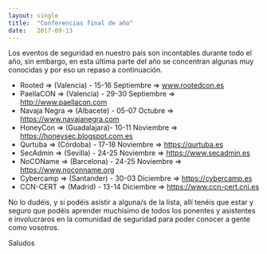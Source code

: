 ```yaml
---
layout: single 
title:  "Conferencias final de año"
date:   2017-09-13
---
```

<p class="intro"><span class="dropcap">L</span>os eventos de seguridad en nuestro país son incontables durante todo el año, sin embargo, en esta última parte del año se concentran algunas muy conocidas y por eso un repaso a continuación.</p>

<ul>
<li> Rooted        => (Valencia)   -   15-16 Septiembre => <a href="www.rootedcon.es">www.rootedcon.es</a></li>
<li> PaellaCON     => (Valencia)   -   29-30 Septiembre => <a href="http://www.paellacon.com/">http://www.paellacon.com</a></li>
<li> Navaja Negra  => (Albacete)   -   05-07 Octubre => <a href="https://www.navajanegra.com/">https://www.navajanegra.com</a></li>
<li> HoneyCon      => (Guadalajara)- 10-11 Noviembre => <a href="https://honeysec.blogspot.com.es/">https://honeysec.blogspot.com.es</a></li>
<li> Qurtuba       => (Córdoba)    - 17-18 Noviembre => <a href="https://qurtuba.es">https://qurtuba.es</a></li>
<li> SecAdmin      => (Sevilla)    -  24-25 Noviembre => <a href="https://www.secadmin.es">https://www.secadmin.es</a></li>
<li> NoCOName      => (Barcelona)  -   24-25 Noviembre => <a href="https://www.noconname.org/">https://www.noconname.org</a></li>
<li> Cybercamp     => (Santander)  -    30-03 Diciembre => <a href="https://cybercamp.es/">https://cybercamp.es</a></li>
<li> CCN-CERT      => (Madrid)     -   13-14 Diciembre => <a href="https://www.ccn-cert.cni.es/">https://www.ccn-cert.cni.es</a></li>
</ul>

<p>No lo dudéis, y si podéis asistir a alguna/s de la lista, allí tenéis que estar y seguro que podéis aprender muchísimo de todos los ponentes y asistentes e involucraros en la comunidad de seguridad para poder conocer a gente como vosotros.</p>

<p>Saludos</p>

